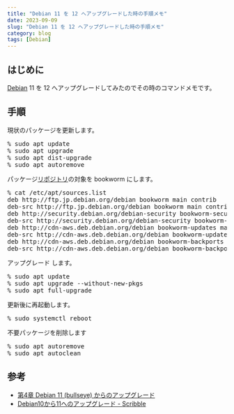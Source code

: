 ```yaml
---
title: "Debian 11 を 12 へアップグレードした時の手順メモ"
date: 2023-09-09
slug: "Debian 11 を 12 へアップグレードした時の手順メモ"
category: blog
tags: [Debian]
---
```

<h2 id="はじめに">はじめに</h2>

<p><a class="keyword" href="https://d.hatena.ne.jp/keyword/Debian">Debian</a> 11 を 12 へアップグレードしてみたのでその時のコマンドメモです。</p>

<h2 id="手順">手順</h2>

<p>現状のパッケージを更新します。</p>

<pre class="code shell" data-lang="shell" data-unlink>% sudo apt update
% sudo apt upgrade
% sudo apt dist-upgrade
% sudo apt autoremove</pre>


<p>パッケージ<a class="keyword" href="https://d.hatena.ne.jp/keyword/%A5%EA%A5%DD%A5%B8%A5%C8%A5%EA">リポジトリ</a>の対象を bookworm にします。</p>

<pre class="code shell" data-lang="shell" data-unlink>% cat /etc/apt/sources.list
deb http://ftp.jp.debian.org/debian bookworm main contrib
deb-src http://ftp.jp.debian.org/debian bookworm main contrib
deb http://security.debian.org/debian-security bookworm-security main
deb-src http://security.debian.org/debian-security bookworm-security main
deb http://cdn-aws.deb.debian.org/debian bookworm-updates main
deb-src http://cdn-aws.deb.debian.org/debian bookworm-updates main
deb http://cdn-aws.deb.debian.org/debian bookworm-backports main
deb-src http://cdn-aws.deb.debian.org/debian bookworm-backports main</pre>


<p>アップグレード します。</p>

<pre class="code shell" data-lang="shell" data-unlink>% sudo apt update
% sudo apt upgrade --without-new-pkgs
% sudo apt full-upgrade</pre>


<p>更新後に再起動します。</p>

<pre class="code shell" data-lang="shell" data-unlink>% sudo systemctl reboot</pre>


<p>不要パッケージを削除します</p>

<pre class="code shell" data-lang="shell" data-unlink>% sudo apt autoremove
% sudo apt autoclean</pre>


<h2 id="参考">参考</h2>

<ul>
<li><a href="https://www.debian.org/releases/stable/amd64/release-notes/ch-upgrading.ja.html">&#x7B2C;4&#x7AE0; Debian 11 (bullseye) &#x304B;&#x3089;&#x306E;&#x30A2;&#x30C3;&#x30D7;&#x30B0;&#x30EC;&#x30FC;&#x30C9;</a></li>
<li><a href="https://scribble.washo3.com/debian10to11-upgrade">Debian10&#x304B;&#x3089;11&#x3078;&#x306E;&#x30A2;&#x30C3;&#x30D7;&#x30B0;&#x30EC;&#x30FC;&#x30C9; - Scribble</a></li>
</ul>


